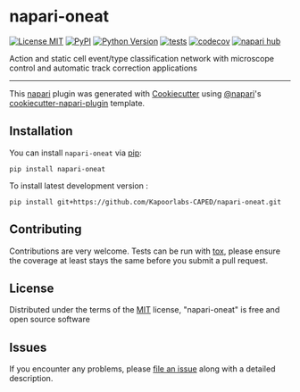 # napari-oneat

[![License MIT](https://img.shields.io/pypi/l/napari-oneat.svg?color=green)](https://github.com/Kapoorlabs-CAPED/napari-oneat/raw/main/LICENSE)
[![PyPI](https://img.shields.io/pypi/v/napari-oneat.svg?color=green)](https://pypi.org/project/napari-oneat)
[![Python Version](https://img.shields.io/pypi/pyversions/napari-oneat.svg?color=green)](https://python.org)
[![tests](https://github.com/Kapoorlabs-CAPED/napari-oneat/workflows/tests/badge.svg)](https://github.com/Kapoorlabs-CAPED/napari-oneat/actions)
[![codecov](https://codecov.io/gh/Kapoorlabs-CAPED/napari-oneat/branch/main/graph/badge.svg)](https://codecov.io/gh/Kapoorlabs-CAPED/napari-oneat)
[![napari hub](https://img.shields.io/endpoint?url=https://api.napari-hub.org/shields/napari-oneat)](https://napari-hub.org/plugins/napari-oneat)

Action and static cell event/type classification network with microscope control and automatic track correction applications

----------------------------------

This [napari] plugin was generated with [Cookiecutter] using [@napari]'s [cookiecutter-napari-plugin] template.

<!--
Don't miss the full getting started guide to set up your new package:
https://github.com/napari/cookiecutter-napari-plugin#getting-started

and review the napari docs for plugin developers:
https://napari.org/plugins/index.html
-->

## Installation

You can install `napari-oneat` via [pip]:

    pip install napari-oneat



To install latest development version :

    pip install git+https://github.com/Kapoorlabs-CAPED/napari-oneat.git


## Contributing

Contributions are very welcome. Tests can be run with [tox], please ensure
the coverage at least stays the same before you submit a pull request.

## License

Distributed under the terms of the [MIT] license,
"napari-oneat" is free and open source software

## Issues

If you encounter any problems, please [file an issue] along with a detailed description.

[napari]: https://github.com/napari/napari
[Cookiecutter]: https://github.com/audreyr/cookiecutter
[@napari]: https://github.com/napari
[MIT]: http://opensource.org/licenses/MIT
[BSD-3]: http://opensource.org/licenses/BSD-3-Clause
[GNU GPL v3.0]: http://www.gnu.org/licenses/gpl-3.0.txt
[GNU LGPL v3.0]: http://www.gnu.org/licenses/lgpl-3.0.txt
[Apache Software License 2.0]: http://www.apache.org/licenses/LICENSE-2.0
[Mozilla Public License 2.0]: https://www.mozilla.org/media/MPL/2.0/index.txt
[cookiecutter-napari-plugin]: https://github.com/napari/cookiecutter-napari-plugin

[file an issue]: https://github.com/Kapoorlabs-CAPED/napari-oneat/issues

[napari]: https://github.com/napari/napari
[tox]: https://tox.readthedocs.io/en/latest/
[pip]: https://pypi.org/project/pip/
[PyPI]: https://pypi.org/
